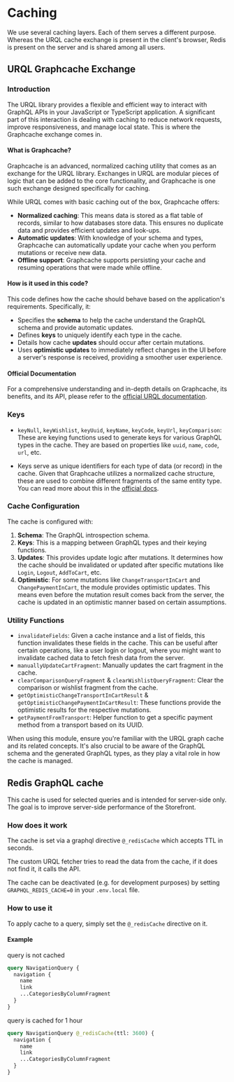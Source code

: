 # Caching

We use several caching layers. Each of them serves a different purpose. Whereas the URQL cache exchange is present in the client's browser, Redis is present on the server and is shared among all users.

## URQL Graphcache Exchange

### Introduction

The URQL library provides a flexible and efficient way to interact with GraphQL APIs in your JavaScript or TypeScript application. A significant part of this interaction is dealing with caching to reduce network requests, improve responsiveness, and manage local state. This is where the Graphcache exchange comes in.

#### What is Graphcache?

Graphcache is an advanced, normalized caching utility that comes as an exchange for the URQL library. Exchanges in URQL are modular pieces of logic that can be added to the core functionality, and Graphcache is one such exchange designed specifically for caching.

While URQL comes with basic caching out of the box, Graphcache offers:

- **Normalized caching**: This means data is stored as a flat table of records, similar to how databases store data. This ensures no duplicate data and provides efficient updates and look-ups.
- **Automatic updates**: With knowledge of your schema and types, Graphcache can automatically update your cache when you perform mutations or receive new data.
- **Offline support**: Graphcache supports persisting your cache and resuming operations that were made while offline.

#### How is it used in this code?

This code defines how the cache should behave based on the application's requirements. Specifically, it:

- Specifies the **schema** to help the cache understand the GraphQL schema and provide automatic updates.
- Defines **keys** to uniquely identify each type in the cache.
- Details how cache **updates** should occur after certain mutations.
- Uses **optimistic updates** to immediately reflect changes in the UI before a server's response is received, providing a smoother user experience.

#### Official Documentation

For a comprehensive understanding and in-depth details on Graphcache, its benefits, and its API, please refer to the [official URQL documentation](https://formidable.com/open-source/urql/docs/graphcache/).

### Keys

- `keyNull`, `keyWishlist`, `keyUuid`, `keyName`, `keyCode`, `keyUrl`, `keyComparison`: These are keying functions used to generate keys for various GraphQL types in the cache. They are based on properties like `uuid`, `name`, `code`, `url`, etc.

- Keys serve as unique identifiers for each type of data (or record) in the cache. Given that Graphcache utilizes a normalized cache structure, these are used to combine different fragments of the same entity type. You can read more about this in the [official docs](https://formidable.com/open-source/urql/docs/graphcache/normalized-caching/#custom-keys-and-non-keyable-entities).

### Cache Configuration

The cache is configured with:

1. **Schema**: The GraphQL introspection schema.
2. **Keys**: This is a mapping between GraphQL types and their keying functions.
3. **Updates**: This provides update logic after mutations. It determines how the cache should be invalidated or updated after specific mutations like `Login`, `Logout`, `AddToCart`, etc.
4. **Optimistic**: For some mutations like `ChangeTransportInCart` and `ChangePaymentInCart`, the module provides optimistic updates. This means even before the mutation result comes back from the server, the cache is updated in an optimistic manner based on certain assumptions.

### Utility Functions

- `invalidateFields`: Given a cache instance and a list of fields, this function invalidates these fields in the cache. This can be useful after certain operations, like a user login or logout, where you might want to invalidate cached data to fetch fresh data from the server.
- `manuallyUpdateCartFragment`: Manually updates the cart fragment in the cache.
- `clearComparisonQueryFragment` & `clearWishlistQueryFragment`: Clear the comparison or wishlist fragment from the cache.
- `getOptimisticChangeTransportInCartResult` & `getOptimisticChangePaymentInCartResult`: These functions provide the optimistic results for the respective mutations.
- `getPaymentFromTransport`: Helper function to get a specific payment method from a transport based on its UUID.

When using this module, ensure you're familiar with the URQL graph cache and its related concepts. It's also crucial to be aware of the GraphQL schema and the generated GraphQL types, as they play a vital role in how the cache is managed.

## Redis GraphQL cache

This cache is used for selected queries and is intended for server-side only. The goal is to improve server-side performance of the Storefront.

### How does it work

The cache is set via a graphql directive `@_redisCache` which accepts TTL in seconds.

The custom URQL fetcher tries to read the data from the cache, if it does not find it, it calls the API.

The cache can be deactivated (e.g. for development purposes) by setting `GRAPHQL_REDIS_CACHE=0` in your `.env.local` file.

### How to use it

To apply cache to a query, simply set the `@_redisCache` directive on it.

#### Example

query is not cached

```graphql
query NavigationQuery {
  navigation {
    name
    link
    ...CategoriesByColumnFragment
  }
}
```

query is cached for 1 hour

```graphql
query NavigationQuery @_redisCache(ttl: 3600) {
  navigation {
    name
    link
    ...CategoriesByColumnFragment
  }
}
```
